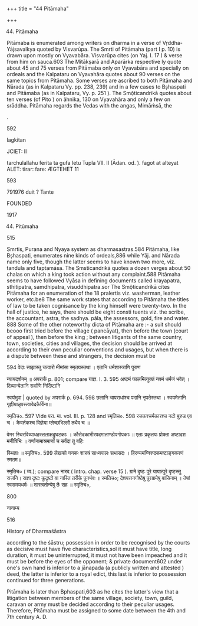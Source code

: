 +++
title = "44 Pitāmaha"

+++

44. Pitāmaha 

Pitāmaba is enumerated among writers on dharma in a verse of Vṛddha-Yājsavalkya quoted by Visvarūpa. The Smrti of Pitāmaha (part I p. 10) is drawn upon mostly on Vyavabāra. Visvarūpa cites (on Yaj. I. 17 ) & verse from him on sauca.603 The Mitākṣarā and Aparārka respective ly quote about 45 and 75 verses from Pitāmaba only on Vyavabāra and specially on ordeals and the Kalpataru on Vyavahāra quotes about 90 verses on the same topics from Pitāmaha. Some verses are ascribed to both Pitāmaha and Nārada (as in Kalpataru Vy. pp. 238, 239) and in a few cases to Bșhaspati and Pitāmaba (as in Kalpataru, Vy. p. 251 ). The Smộticandrikā quotes about ten verses (of Pito ) on āhnika, 130 on Vyavahāra and only a few on srāddha. Pitāmaha regards the Vedas with the angas, Mimāṁsā, the 

. 

592 

lagkitan 

JCIET: II 

tarchulallahu ferita ta gufa letu Tupla VII. II (Ādan. od. ). fagot at alteyat ALET: tirar: fare: ÆGTEHET 11 

593 

791976 duit ? Tante 

FOUNDED 

1917 

44. Pitūmaha 

515 

Smrtis, Purana and Nyaya system as dharmasastras.584 Pitāmaha, like Bșhaspati, enumerates nine kinds of ordeals,886 while Yāj. and Nārada name only five, though the latter seems to have known two more, viz. tandula and taptamāsa. The Smsticandrikā quotes a dozen verges about 50 chalas on which a king took action without any complaint.588 Pitāmaha seems to have followed Vyāsa in defining documents called krayapatra, sthitipatra, samdhipatra, visuddhipatra.sor The Smộticandrikā cites Pitāmaha for an enumeration of the 18 pralertis viz. washerman, leather worker, etc.be8 The same work states that according to Pitāmaha the titles of law to be taken cognisance by the king himself were twenty-two. In the hall of justice, he says, there should be eight consti tuents viz. the scribe, the accountant, astra, the sadhya. pāla, the assessors, gold, fire and water. 888 Some of the other noteworthy dicta of Pitāmaha are :- a suit should beooo first tried before the village ( pancāyat), then before the town (court of appeal ), then before the king ; between litigants of the same country, town, societies, cities and villages, the decision should be arrived at according to their own peculiar conventions and usages, but when there is a dispute between these and strangers, the decision must be 

594 वेदाः साझास्तु चत्वारो मीमांसा स्मृतयस्तथा । एतानि धर्मशास्त्राणि पुराण 

न्यायदर्शनम् ॥ अपरार्क p. 801; compare याज्ञ. I. 3. 595 अष्टमं फालमित्युक्तं नवमं धर्मजं भवेत् । दिव्यान्येतानि सर्वाणि निर्दिष्टानि 

स्वयंभुवा | quoted by अपरार्क p. 694. 598 छलानि चापराधांश्च पदानि नृपतेस्तथा । स्वयमेतानि गृह्णीयान्नृपस्त्वावेदकैर्विना॥ 

स्मृतिच०. 597 Vide परा. मा. vol. III. p. 128 and स्मृतिच०. 598 रजकश्चर्मकारश्च नटो बुरुड एव च । कैवर्तकश्च विज्ञेया म्लेच्छभिल्लौ तथैव च ॥ 

वेमर स्थिरविव्याधहस्तलाक्षद्रुघटकाः । कौसेदकाभीरपदमाताण्डोपगोपकाः ॥ एताः प्रकृतयः प्रोक्ता अष्टादश मनीषिभिः । वर्णानामाश्रमाणां च सर्वदा तु बहिः 

स्थिताः ॥ स्मृतिच०. 599 लेखको गणकः शास्त्रं साध्यपालः सभासदः । हिरण्यमग्निरुदकमष्टाङ्गकरणं स्मतम॥ 

स्मृतिच० ( व्य.); compare नारद ( Intro. chap. verse 15 ). ग्रामे दृष्टः पुरे यायात्पुरे दृष्टस्तु राजनि। राज्ञा दृष्टः कुदृष्टो वा नास्ति तरीके पुनर्भवः ॥ स्मतिच०; देशपत्तनगोष्ठेषु पुरग्रामेषु वासिनाम् । तेषां स्वसमयधर्मः ॥ शास्त्रतोन्येषु तैः सह ॥ स्मृतिच०, 

800 

नानाम्य 

516 

History of Dharmaśāstra 

according to the śāstru; possession in order to be recognised by the courts as decisive must have five characteristics,sol it must have title, long duration, it must be uninterrupted, it must not have been impeached and it must be before the eyes of the opponent; & private document602 under one's own hand is inferior to a jānapada (a publicly written and attested ) deed, the latter is inferior to a royal edict, this last is inferior to possession continued for three generations. 

Pitāmaha is later than Bphaspati,603 as he cites the latter's view that a litigation between members of the same village, society, town, guild, caravan or army must be decided according to their peculiar usages. Therefore, Pitāmaha must be assigned to some date between the 4th and 7th century A. D. 
